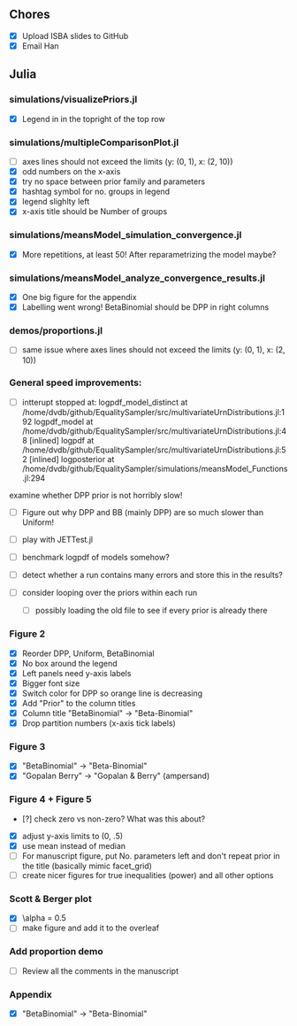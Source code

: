 ## Chores
- [x] Upload ISBA slides to GitHub
- [x] Email Han

## Julia

### simulations/visualizePriors.jl
- [x] Legend in  in the topright of the top row

### simulations/multipleComparisonPlot.jl
- [ ] axes lines should not exceed the limits (y: (0, 1), x: (2, 10))
- [x] odd numbers on the x-axis
- [x] try no space between prior family and parameters
- [x] hashtag symbol for no. groups in legend
- [x] legend slighlty left
- [x] x-axis title should be Number of groups

### simulations/meansModel_simulation_convergence.jl
- [x] More repetitions, at least 50! After reparametrizing the model maybe?

### simulations/meansModel_analyze_convergence_results.jl
- [x] One big figure for the appendix
- [x] Labelling went wrong! BetaBinomial should be DPP in right columns

### demos/proportions.jl
- [ ] same issue where axes lines should not exceed the limits (y: (0, 1), x: (2, 10))



### General speed improvements:

- [ ] intterupt stopped at:
logpdf_model_distinct at /home/dvdb/github/EqualitySampler/src/multivariateUrnDistributions.jl:192
logpdf_model at /home/dvdb/github/EqualitySampler/src/multivariateUrnDistributions.jl:48 [inlined]
logpdf at /home/dvdb/github/EqualitySampler/src/multivariateUrnDistributions.jl:52 [inlined]
logposterior at /home/dvdb/github/EqualitySampler/simulations/meansModel_Functions.jl:294

examine whether DPP prior is not horribly slow!

- [ ] Figure out why DPP and BB (mainly DPP) are so much slower than Uniform!

- [ ] play with JETTest.jl

- [ ] benchmark logpdf of models somehow?

- [ ] detect whether a run contains many errors and store this in the results?

- [ ] consider looping over the priors within each run
  - [ ] possibly loading the old file to see if every prior is already there


### Figure 2
- [x] Reorder DPP, Uniform, BetaBinomial
- [x] No box around the legend
- [x] Left panels need y-axis labels
- [x] Bigger font size
- [x] Switch color for DPP so orange line is decreasing
- [x] Add "Prior" to the column titles
- [x] Column title "BetaBinomial" -> "Beta-Binomial"
- [x] Drop partition numbers (x-axis tick labels)

### Figure 3
- [x] "BetaBinomial" -> "Beta-Binomial"
- [x] "Gopalan Berry" -> "Gopalan & Berry" (ampersand)

### Figure 4 + Figure 5
- [?] check zero vs non-zero? What was this about?
- [x] adjust y-axis limits to (0, .5)
- [x] use mean instead of median
- [ ] For manuscript figure, put No. parameters left and don't repeat prior in the title (basically mimic facet_grid)
- [ ] create nicer figures for true inequalities (power) and all other options

### Scott & Berger plot
- [x] \alpha = 0.5
- [ ] make figure and add it to the overleaf

### Add proportion demo
- [ ] Review all the comments in the manuscript

### Appendix
- [x] "BetaBinomial" -> "Beta-Binomial"